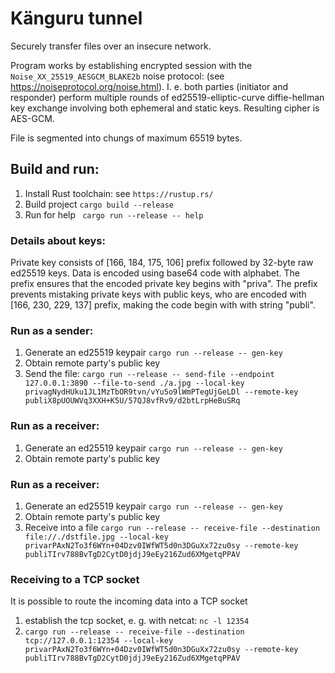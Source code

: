 # Känguru tunnel

Securely transfer files over an insecure network.

Program works by establishing encrypted session with the `Noise_XX_25519_AESGCM_BLAKE2b` noise protocol:
(see https://noiseprotocol.org/noise.html). I. e. both parties (initiator and responder) perform multiple rounds of ed25519-elliptic-curve diffie-hellman key exchange involving both ephemeral and static keys. Resulting cipher is AES-GCM.

File is segmented into chungs of maximum 65519 bytes.

## Build and run:

1. Install Rust toolchain: see `https://rustup.rs/`
2. Build project `cargo build --release`
3. Run for help ` cargo run --release -- help`

### Details about keys:
Private key consists of [166, 184, 175, 106] prefix followed by 32-byte raw ed25519 keys.
Data is encoded using base64 code with alphabet.
The prefix ensures that the encoded private key begins with "priva".
The prefix prevents mistaking private keys with public keys, who are encoded with [166, 230, 229, 137] prefix, making the code begin with with string "publi".

### Run as a sender:
1. Generate an ed25519 keypair `cargo run --release -- gen-key`
2. Obtain remote party's public key
3. Send the file: `cargo run --release -- send-file --endpoint 127.0.0.1:3890 --file-to-send ./a.jpg --local-key privagNydHUku1JL1MzTbOR9tvn/vYu5o9lWmPTegUjGeLDl --remote-key publiX8pUOUWVq3XXH+K5U/57QJ8vfRv9/d2btLrpHeBuSRq`

### Run as a receiver:
1. Generate an ed25519 keypair `cargo run --release -- gen-key`
2. Obtain remote party's public key

### Run as a receiver:
1. Generate an ed25519 keypair `cargo run --release -- gen-key`
2. Obtain remote party's public key
4. Receive into a file `cargo run --release -- receive-file --destination file://./dstfile.jpg --local-key privarPAxN2To3f6WYn+04Dzv0IWfWT5d0n3DGuXx72zu0sy --remote-key publiTIrv788BvTgD2CytD0jdjJ9eEy216Zud6XMgetqPPAV`

### Receiving to a TCP socket
It is possible to route the incoming data into a TCP socket
1. establish the tcp socket, e. g. with netcat: `nc -l 12354`
2. `cargo run --release -- receive-file --destination tcp://127.0.0.1:12354 --local-key privarPAxN2To3f6WYn+04Dzv0IWfWT5d0n3DGuXx72zu0sy --remote-key publiTIrv788BvTgD2CytD0jdjJ9eEy216Zud6XMgetqPPAV` 